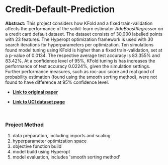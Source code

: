 # Credit-Default-Prediction

__Abstract:__ This project considers how KFold and a fixed train-validation affects the performance of the scikit-learn
estimator *AdaBoostRegressor* on a credit card default dataset. The dataset consists of 30,000 labelled points with 23
features. The Hyperopt optimization framework is used with 30 search iterations for hyperparameters per optimization.
Ten simulations found model tuning using KFold is higher than a fixed train-validation, set at a p-value
of 0.0134. The respective average test accuracy is 83.355% and 83.42%. At a confidence level of 95%, KFold tuning is has  increases the performance of test accuracy 0.0224%, given
the simulation settings. Further performance measures, such as roc-auc score and real good of probability estimation
(found using the smooth sorting method), were not found to have difference at 95% confidence level.

* __[Link to original paper](https://www.sciencedirect.com/science/article/pii/S0957417407006719)__

* __[Link to UCI dataset page](https://archive.ics.uci.edu/ml/datasets/default+of+credit+card+clients)__
<br>

### Project Method
1. data preparation, including imports and scaling
2. hyperparameter optimization space
3. objective function build
4. model build using Hyperopt
5. model evaluation, includes 'smooth sorting method'
